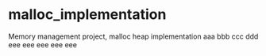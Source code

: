 # malloc_implementation
Memory management project, malloc heap implementation
aaa
bbb
ccc
ddd
eee
eee
eee
eee
eee
